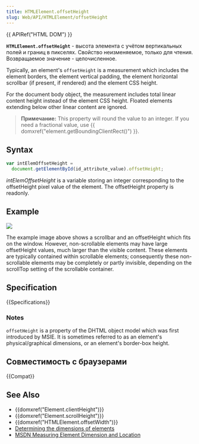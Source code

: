 ```yaml
---
title: HTMLElement.offsetHeight
slug: Web/API/HTMLElement/offsetHeight
---
```


{{ APIRef("HTML DOM") }}

**`HTMLElement.offsetHeight`** - высота элемента с учётом вертикальных полей и границ в пикселях. Свойство неизменяемое, только для чтения. Возвращаемое значение - целочисленное.

Typically, an element's `offsetHeight` is a measurement which includes the element borders, the element vertical padding, the element horizontal scrollbar (if present, if rendered) and the element CSS height.

For the document body object, the measurement includes total linear content height instead of the element CSS height. Floated elements extending below other linear content are ignored.

> **Примечание:** This property will round the value to an integer. If you need a fractional value, use {{ domxref("element.getBoundingClientRect()") }}.

## Syntax

```js
var intElemOffsetHeight =
  document.getElementById(id_attribute_value).offsetHeight;
```

_intElemOffsetHeight_ is a variable storing an integer corresponding to the offsetHeight pixel value of the element. The offsetHeight property is readonly.

## Example

![](dimensions-offset.png)

The example image above shows a scrollbar and an offsetHeight which fits on the window. However, non-scrollable elements may have large offsetHeight values, much larger than the visible content. These elements are typically contained within scrollable elements; consequently these non-scrollable elements may be completely or partly invisible, depending on the scrollTop setting of the scrollable container.

## Specification

{{Specifications}}

### Notes

`offsetHeight` is a property of the DHTML object model which was first introduced by MSIE. It is sometimes referred to as an element's physical/graphical dimensions, or an element's border-box height.

## Совместимость с браузерами

{{Compat}}

## See Also

- {{domxref("Element.clientHeight")}}
- {{domxref("Element.scrollHeight")}}
- {{domxref("HTMLElement.offsetWidth")}}
- [Determining the dimensions of elements](/ru/docs/Web/API/CSS_Object_Model/Determining_the_dimensions_of_elements)
- [MSDN Measuring Element Dimension and Location](<https://docs.microsoft.com/en-us/previous-versions//hh781509(v=vs.85)>)

